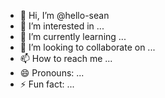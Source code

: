 - 👋 Hi, I’m @hello-sean
- 👀 I’m interested in ...
- 🌱 I’m currently learning ...
- 💞️ I’m looking to collaborate on ...
- 📫 How to reach me ...
- 😄 Pronouns: ...
- ⚡ Fun fact: ...

<!---
hello-sean/hello-sean is a ✨ special ✨ repository because its `README.md` (this file) appears on your GitHub profile.
You can click the Preview link to take a look at your changes.
--->
